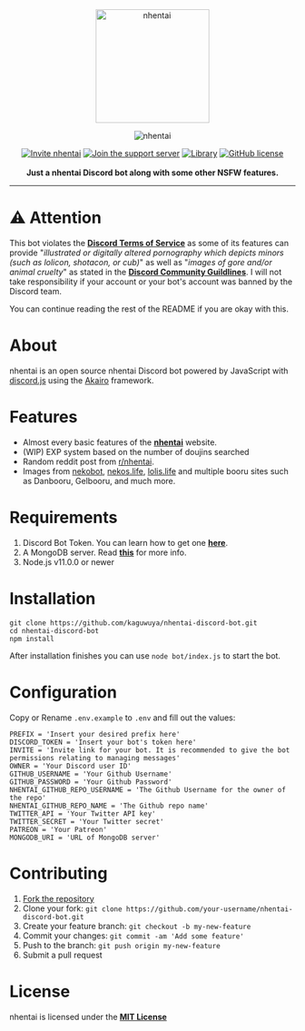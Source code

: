 <div align="center">
  <img width="200" height="200" alt="nhentai" src="https://i.imgur.com/BtIDpZ4.png"><br>

  <img alt="nhentai" src="https://i.imgur.com/my4t1Hb.png"><br>

[![Invite nhentai](https://img.shields.io/badge/invite-me-7289da.svg?style=flat-square&logo=discord)](https://discordapp.com/api/oauth2/authorize?client_id=663743798722953258&permissions=387136&scope=bot)
[![Join the support server](https://img.shields.io/badge/join-the%20support%20server-7289da.svg?style=flat-square&logo=discord)](https://discord.gg/8PX6QZb)
[![Library](https://img.shields.io/badge/library-discord.js-blue.svg?style=flat-square)](https://discord.js.org/#/)
[![GitHub license](https://img.shields.io/badge/license-MIT-blue.svg?style=flat-square)](LICENSE)
  <br><br>
    **Just a nhentai Discord bot along with some other NSFW features.**
</div>

---

# ⚠ **Attention**
This bot violates the **[Discord Terms of Service](https://discordapp.com/terms)** as some of its features can provide "_illustrated or digitally altered pornography which depicts minors (such as lolicon, shotacon, or cub)_" as well as "_images of gore and/or animal cruelty_" as stated in the **[Discord Community Guildlines](https://discordapp.com/guidelines)**. I will not take responsibility if your account or your bot's account was banned by the Discord team.

You can continue reading the rest of the README if you are okay with this.

# About
nhentai is an open source nhentai Discord bot powered by JavaScript with [discord.js](https://discord.js.org/#/) using the [Akairo](https://discord-akairo.github.io/#/) framework.

# Features
- Almost every basic features of the **[nhentai](https://nhentai.net/)** website.
- (WIP) EXP system based on the number of doujins searched
- Random reddit post from [r/nhentai](https://www.reddit.com/r/nhentai/).
- Images from [nekobot](https://nekobot.xyz/), [nekos.life](https://nekos.life/), [lolis.life](https://lolis.life/) and multiple booru sites such as Danbooru, Gelbooru, and much more.

# Requirements

1. Discord Bot Token. You can learn how to get one **[here](https://discordjs.guide/preparations/setting-up-a-bot-application.html#creating-your-bot)**.
2. A MongoDB server. Read **[this](https://docs.mongodb.com/manual/)** for more info.
3. Node.js v11.0.0 or newer

# Installation

```
git clone https://github.com/kaguwuya/nhentai-discord-bot.git
cd nhentai-discord-bot
npm install
```

After installation finishes you can use `node bot/index.js` to start the bot.

# Configuration

Copy or Rename `.env.example` to `.env` and fill out the values:

```
PREFIX = 'Insert your desired prefix here'
DISCORD_TOKEN = 'Insert your bot's token here'
INVITE = 'Invite link for your bot. It is recommended to give the bot permissions relating to managing messages'
OWNER = 'Your Discord user ID'
GITHUB_USERNAME = 'Your Github Username'
GITHUB_PASSWORD = 'Your Github Password'
NHENTAI_GITHUB_REPO_USERNAME = 'The Github Username for the owner of the repo'
NHENTAI_GITHUB_REPO_NAME = 'The Github repo name'
TWITTER_API = 'Your Twitter API key'
TWITTER_SECRET = 'Your Twitter secret'
PATREON = 'Your Patreon'
MONGODB_URI = 'URL of MongoDB server'
```

# Contributing

1. [Fork the repository](https://github.com/kaguwuya/nhentai-discord-bot/fork)
2. Clone your fork: `git clone https://github.com/your-username/nhentai-discord-bot.git`
3. Create your feature branch: `git checkout -b my-new-feature`
4. Commit your changes: `git commit -am 'Add some feature'`
5. Push to the branch: `git push origin my-new-feature`
6. Submit a pull request

# License
nhentai is licensed under the **[MIT License](https://github.com/kaguwuya/nhentai-discord-bot/blob/master/LICENSE)**